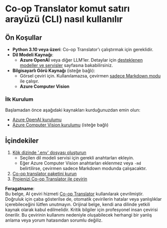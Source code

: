 <!--
CO_OP_TRANSLATOR_METADATA:
{
  "original_hash": "d8eec418d6325416b9fab19a2dfcbf41",
  "translation_date": "2025-05-06T17:52:54+00:00",
  "source_file": "getting_started/command-line-guide/command-line-guide.md",
  "language_code": "tr"
}
-->
# Co-op Translator komut satırı arayüzü (CLI) nasıl kullanılır

## Ön Koşullar

- **Python 3.10 veya üzeri**: Co-op Translator'ı çalıştırmak için gereklidir.
- **Dil Modeli Kaynağı**: 
  - **Azure OpenAI** veya diğer LLM’ler. Detaylar için [desteklenen modeller ve servisler](../../../../README.md) sayfasına bakabilirsiniz.
- **Bilgisayarlı Görü Kaynağı** (isteğe bağlı):
  - Görsel çeviri için. Kullanılamazsa, çevirmen [sadece Markdown modu](../markdown-only-mode.md) ile çalışır.
  - **Azure Computer Vision**

### İlk Kurulum

Başlamadan önce aşağıdaki kaynakları kurduğunuzdan emin olun:

- [Azure OpenAI kurulumu](../set-up-resources/set-up-azure-openai.md)
- [Azure Computer Vision kurulumu](../set-up-resources/set-up-azure-computer-vision.md) (isteğe bağlı)

## İçindekiler

1. [Kök dizinde '.env' dosyası oluşturun](./create-env-file.md)
   - Seçilen dil modeli servisi için gerekli anahtarları ekleyin.
   - Eğer Azure Computer Vision anahtarları eklenmez veya `-md` belirtilirse, çevirmen sadece Markdown modunda çalışacaktır.
3. [Co-op translator paketini kurun](./install-package.md)
4. [Projenizi Co-op Translator ile çevirin](./translator-your-project.md)

**Feragatname**:  
Bu belge, AI çeviri hizmeti [Co-op Translator](https://github.com/Azure/co-op-translator) kullanılarak çevrilmiştir. Doğruluk için çaba gösterilse de, otomatik çevirilerin hatalar veya yanlışlıklar içerebileceğini lütfen unutmayın. Orijinal belge, kendi ana dilinde yetkili kaynak olarak kabul edilmelidir. Kritik bilgiler için profesyonel insan çevirisi önerilir. Bu çevirinin kullanımı nedeniyle oluşabilecek herhangi bir yanlış anlama veya yorum hatasından sorumlu değiliz.